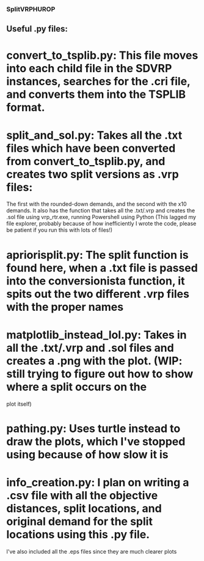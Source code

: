 ### SplitVRPHUROP
## Useful .py files:

# convert_to_tsplib.py: This file moves into each child file in the SDVRP instances, searches for the .cri file, and converts them into the TSPLIB format.

# split_and_sol.py: Takes all the .txt files which have been converted from convert_to_tsplib.py, and creates two split versions as .vrp files: 
The first with the rounded-down demands, and the second with the x10 demands.
It also has the function that takes all the .txt/.vrp and creates the .sol file using vrp_rtr.exe, running Powershell using Python (This lagged my file explorer, probably because
of how inefficiently I wrote the code, please be patient if you run this with lots of files!)

# apriorisplit.py: The split function is found here, when a .txt file is passed into the conversionista function, it spits out the two different .vrp files with the proper names

# matplotlib_instead_lol.py: Takes in all the .txt/.vrp and .sol files and creates a .png with the plot. (WIP: still trying to figure out how to show where a split occurs on the
plot itself)

# pathing.py: Uses turtle instead to draw the plots, which I've stopped using because of how slow it is

# info_creation.py: I plan on writing a .csv file with all the objective distances, split locations, and original demand for the split locations using this .py file.

I've also included all the .eps files since they are much clearer plots
